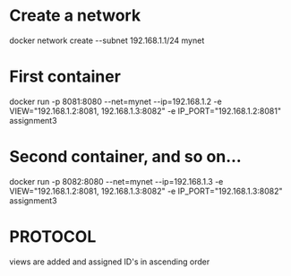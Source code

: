 # Create a network
docker network create --subnet 192.168.1.1/24 mynet

# First container
docker run -p 8081:8080 --net=mynet --ip=192.168.1.2 -e VIEW="192.168.1.2:8081, 192.168.1.3:8082" -e IP_PORT="192.168.1.2:8081" assignment3

# Second container, and so on...
docker run -p 8082:8080 --net=mynet --ip=192.168.1.3 -e VIEW="192.168.1.2:8081, 192.168.1.3:8082" -e IP_PORT="192.168.1.3:8082" assignment3

# PROTOCOL
views are added and assigned ID's in ascending order


